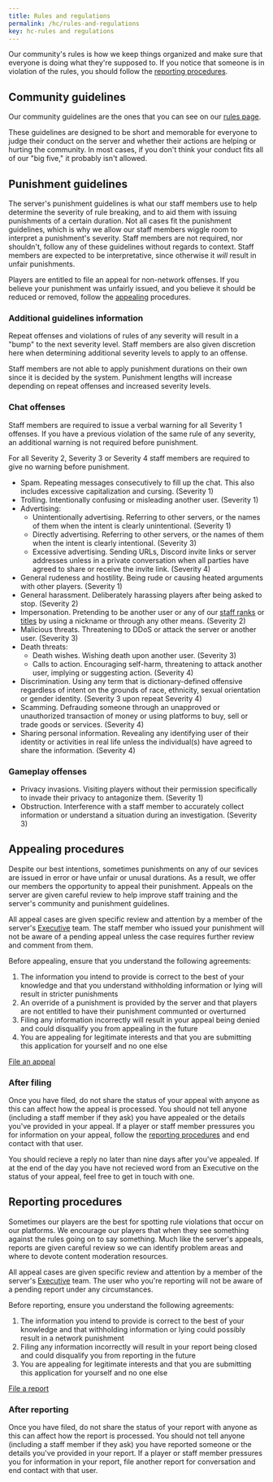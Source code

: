 ```yaml
---
title: Rules and regulations
permalink: /hc/rules-and-regulations
key: hc-rules and regulations
---
```


Our community's rules is how we keep things organized and make sure that everyone is doing what they're supposed to. If you notice that someone is in violation of the rules, you should follow the [reporting procedures](#reporting).

## Community guidelines
Our community guidelines are the ones that you can see on our [rules page](../rules).

These guidelines are designed to be short and memorable for everyone to judge their conduct on the server and whether their actions are helping or hurting the community. In most cases, if you don't think your conduct fits all of our "big five," it probably isn't allowed.

## Punishment guidelines
The server's punishment guidelines is what our staff members use to help determine the severity of rule breaking, and to aid them with issuing punishments of a certain duration. Not all cases fit the punishment guidelines, which is why we allow our staff members wiggle room to interpret a punishment's severity. Staff members are not required, nor shouldn't, follow any of these guidelines without regards to context. Staff members are expected to be interpretative, since otherwise it *will* result in unfair punishments.

Players are entitled to file an appeal for non-network offenses. If you believe your punishment was unfairly issued, and you believe it should be reduced or removed, follow the [appealing](#appealing) procedures.

### Additional guidelines information
Repeat offenses and violations of rules of any severity will result in a "bump" to the next severity level. Staff members are also given discretion here when determining additional severity levels to apply to an offense.

Staff members are not able to apply punishment durations on their own since it is decided by the system. Punishment lengths will increase depending on repeat offenses and increased severity levels.

### Chat offenses
Staff members are required to issue a verbal warning for all <span class="severity-1">Severity 1</span> offenses. If you have a previous violation of the same rule of any severity, an additional warning is not required before punishment.

For all <span class="severity-2">Severity 2</span>, <span class="severity-3">Severity 3</span> or <span class="severity-4">Severity 4</span> staff members are required to give no warning before punishment.

* Spam. Repeating messages consecutively to fill up the chat. This also includes excessive capitalization and cursing. (<span class="severity-1">Severity 1</span>)
* Trolling. Intentionally confusing or misleading another user. (<span class="severity-1">Severity 1</span>)
* Advertising:
  * Unintentionally advertising. Referring to other servers, or the names of them when the intent is clearly unintentional. (<span class="severity-1">Severity 1</span>)
  * Directly advertising. Referring to other servers, or the names of them when the intent is clearly intentional. (<span class="severity-3">Severity 3</span>)
  * Excessive advertising. Sending URLs, Discord invite links or server addresses unless in a private conversation when all parties have agreed to share or receive the invite link. (<span class="severity-4">Severity 4</span>)
* General rudeness and hostility. Being rude or causing heated arguments with other players. (<span class="severity-1">Severity 1</span>)
* General harassment. Deliberately harassing players after being asked to stop. (<span class="severity-2">Severity 2</span>)
* Impersonation. Pretending to be another user or any of our [staff ranks](../staff) or [titles](../hc/titles-and-honors) by using a nickname or through any other means. (<span class="severity-2">Severity 2</span>)
* Malicious threats. Threatening to DDoS or attack the server or another user. (<span class="severity-3">Severity 3</span>)
* Death threats:
  * Death wishes. Wishing death upon another user. (<span class="severity-3">Severity 3</span>)
  * Calls to action. Encouraging self-harm, threatening to attack another user, implying or suggesting action. (<span class="severity-4">Severity 4</span>)
* Discrimination. Using any term that is dictionary-defined offensive regardless of intent on the grounds of race, ethnicity, sexual orientation or gender identity. (<span class="severity-3">Severity 3</span> upon repeat <span class="severity-4">Severity 4</span>)
* Scamming. Defrauding someone through an unapproved or unauthorized transaction of money or using platforms to buy, sell or trade goods or services. (<span class="severity-4">Severity 4</span>)
* Sharing personal information. Revealing any identifying user of their identity or activities in real life unless the individual(s) have agreed to share the information. (<span class="severity-4">Severity 4</span>)

### Gameplay offenses
* Privacy invasions. Visiting players without their permission specifically to invade their privacy to antagonize them. (<span class="severity-1">Severity 1</span>)
* Obstruction. Interference with a staff member to accurately collect information or understand a situation during an investigation. (<span class="severity-3">Severity 3</span>)

<!-- <strong><span style="color: #B03A2E">Network Ban</span>:</strong> 
## Reporting procedures 
Sometimes the server's players have better insight into issues and rule-breaking that is taking place on the server at any point. -->

## Appealing procedures
Despite our best intentions, sometimes punishments on any of our sevices are issued in error or have unfair or unusal durations. As a result, we offer our members the opportunity to appeal their punishment. Appeals on the server are given careful review to help improve staff training and the server's community and punishment guidelines.

All appeal cases are given specific review and attention by a member of the server's [Executive](../hc/content-moderation#executive) team. The staff member who issued your punishment will not be aware of a pending appeal unless the case requires further review and comment from them. 

Before appealing, ensure that you understand the following agreements:
1. The information you intend to provide is correct to the best of your knowledge and that you understand withholding information or lying will result in stricter punishments
2. An override of a punishment is provided by the server and that players are not entitled to have their punishment communted or overturned
3. Filing any information incorrectly will result in your appeal being denied and could disqualify you from appealing in the future
4. You are appealing for legitimate interests and that you are submitting this application for yourself and no one else

<a class="button button--outline-primary button--rounded" href="../forms/appeal">File an appeal</a>

### After filing
Once you have filed, do not share the status of your appeal with anyone as this can affect how the appeal is processed. You should not tell anyone (including a staff member if they ask) you have appealed or the details you've provided in your appeal. If a player or staff member pressures you for information on your appeal, follow the [reporting procedures](#reporting-procedures) and end contact with that user.

You should recieve a reply no later than nine days after you've appealed. If at the end of the day you have not recieved word from an Executive on the status of your appeal, feel free to get in touch with one.

## Reporting procedures
Sometimes our players are the best for spotting rule violations that occur on our platforms. We encourage our players that when they see something against the rules going on to say something. Much like the server's appeals, reports are given careful review so we can identify problem areas and where to devote content moderation resources.

All appeal cases are given specific review and attention by a member of the server's [Executive](../hc/content-moderation#executive) team. The user who you're reporting will not be aware of a pending report under any circumstances. 

Before reporting, ensure you understand the following agreements:
1. The information you intend to provide is correct to the best of your knowledge and that withholding information or lying could possibly result in a network punishment
2. Filing any information incorrectly will result in your report being closed and could disqualify you from reporting in the future
3. You are appealing for legitimate interests and that you are submitting this application for yourself and no one else

<a class="button button--outline-primary button--rounded" href="../forms/report">File a report</a>

### After reporting
Once you have filed, do not share the status of your report with anyone as this can affect how the report is processed. You should not tell anyone (including a staff member if they ask) you have reported someone or the details you've provided in your report. If a player or staff member pressures you for information in your report, file another report for conversation and end contact with that user.